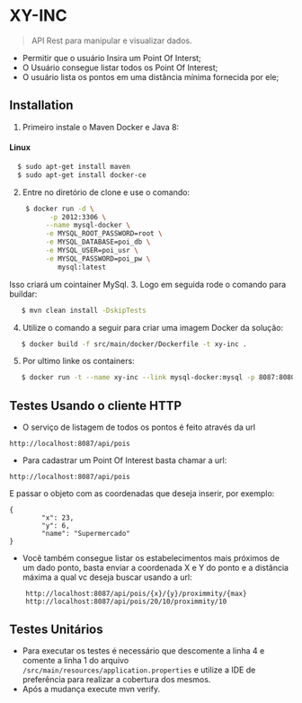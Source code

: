 # XY-INC

> API Rest para manipular e visualizar dados.

* Permitir que o usuário Insira um Point Of Interst;
* O Usuário consegue listar todos os Point Of Interest;
* O usuário lista os pontos em uma distância mínima fornecida por ele;

## Installation

1. Primeiro instale o Maven Docker e Java 8:

#### Linux

```sh
  $ sudo apt-get install maven
  $ sudo apt-get install docker-ce
```

2. Entre no diretório de clone e use o comando:

```sh
    $ docker run -d \
		  -p 2012:3306 \
		 --name mysql-docker \
		 -e MYSQL_ROOT_PASSWORD=root \
		 -e MYSQL_DATABASE=poi_db \
		 -e MYSQL_USER=poi_usr \
		 -e MYSQL_PASSWORD=poi_pw \
			mysql:latest
```
Isso criará um cointainer MySql.
 3. Logo em seguida rode o comando para buildar:
 ```sh
	$ mvn clean install -DskipTests
 ```
 4. Utilize o comando a seguir para criar uma imagem Docker da solução:
 ```sh
 	$ docker build -f src/main/docker/Dockerfile -t xy-inc .
 ```
 5. Por ultimo linke os containers:
 ```sh
 	$ docker run -t --name xy-inc --link mysql-docker:mysql -p 8087:8080 xy-inc
```

## Testes Usando o cliente HTTP

* O serviço de listagem de todos os pontos é feito através da url
```
http://localhost:8087/api/pois
```
* Para cadastrar um Point Of Interest basta chamar a url:
```
http://localhost:8087/api/pois
```
E passar o objeto com as coordenadas que deseja inserir, por exemplo:
```
{
		"x": 23,
		"y": 6,
		"name": "Supermercado"
}
```
* Você também consegue listar os estabelecimentos mais próximos de um dado ponto, basta enviar a coordenada X e Y do ponto e a distância máxima a qual vc deseja buscar usando a url:
```
	http://localhost:8087/api/pois/{x}/{y}/proximmity/{max}
	http://localhost:8087/api/pois/20/10/proximmity/10
```

## Testes Unitários

* Para executar os testes é necessário que descomente a linha 4 e comente a linha 1 do arquivo  ```/src/main/resources/application.properties``` e utilize a IDE de preferência para realizar a cobertura dos mesmos.
* Após a mudança execute mvn verify.

